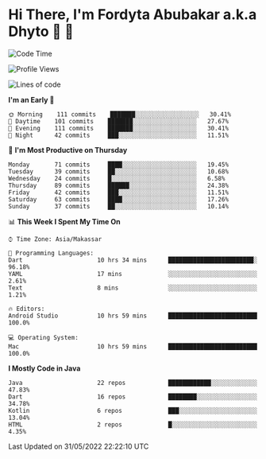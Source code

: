 # Hi There, I'm Fordyta Abubakar a.k.a Dhyto 👋 👋  

<!--
**DhytoDev/dhytodev** is a ✨ _special_ ✨ repository because its `README.md` (this file) appears on your GitHub profile.

Here are some ideas to get you started:

- 🔭 I’m currently working on ...
- 🌱 I’m currently learning ...
- 👯 I’m looking to collaborate on ...
- 🤔 I’m looking for help with ...
- 💬 Ask me about ...
- 📫 How to reach me: ...
- 😄 Pronouns: ...
- ⚡ Fun fact: ...
-->

<!--START_SECTION:waka-->
![Code Time](http://img.shields.io/badge/Code%20Time-0%20secs-blue)

![Profile Views](http://img.shields.io/badge/Profile%20Views-15-blue)

![Lines of code](https://img.shields.io/badge/From%20Hello%20World%20I%27ve%20Written-134%20Thousand%20lines%20of%20code-blue)

**I'm an Early 🐤** 

```text
🌞 Morning    111 commits    ███████░░░░░░░░░░░░░░░░░░   30.41% 
🌆 Daytime    101 commits    ███████░░░░░░░░░░░░░░░░░░   27.67% 
🌃 Evening    111 commits    ███████░░░░░░░░░░░░░░░░░░   30.41% 
🌙 Night      42 commits     ███░░░░░░░░░░░░░░░░░░░░░░   11.51%

```
📅 **I'm Most Productive on Thursday** 

```text
Monday       71 commits     ████░░░░░░░░░░░░░░░░░░░░░   19.45% 
Tuesday      39 commits     ██░░░░░░░░░░░░░░░░░░░░░░░   10.68% 
Wednesday    24 commits     █░░░░░░░░░░░░░░░░░░░░░░░░   6.58% 
Thursday     89 commits     ██████░░░░░░░░░░░░░░░░░░░   24.38% 
Friday       42 commits     ███░░░░░░░░░░░░░░░░░░░░░░   11.51% 
Saturday     63 commits     ████░░░░░░░░░░░░░░░░░░░░░   17.26% 
Sunday       37 commits     ██░░░░░░░░░░░░░░░░░░░░░░░   10.14%

```


📊 **This Week I Spent My Time On** 

```text
⌚︎ Time Zone: Asia/Makassar

💬 Programming Languages: 
Dart                     10 hrs 34 mins      ████████████████████████░   96.18% 
YAML                     17 mins             ░░░░░░░░░░░░░░░░░░░░░░░░░   2.61% 
Text                     8 mins              ░░░░░░░░░░░░░░░░░░░░░░░░░   1.21%

🔥 Editors: 
Android Studio           10 hrs 59 mins      █████████████████████████   100.0%

💻 Operating System: 
Mac                      10 hrs 59 mins      █████████████████████████   100.0%

```

**I Mostly Code in Java** 

```text
Java                     22 repos            ████████████░░░░░░░░░░░░░   47.83% 
Dart                     16 repos            ████████░░░░░░░░░░░░░░░░░   34.78% 
Kotlin                   6 repos             ███░░░░░░░░░░░░░░░░░░░░░░   13.04% 
HTML                     2 repos             █░░░░░░░░░░░░░░░░░░░░░░░░   4.35%

```



 Last Updated on 31/05/2022 22:22:10 UTC
<!--END_SECTION:waka-->
